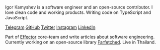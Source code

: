 Igor Kamyshev is a software engineer and an open-source contributor. I love clean code and working products. Writing code on TypeScript and JavaScript.

[Telegram](https://t.me/igorkamyshev) [GitHub](https://github.com/igorkamyshev) [Twitter](https://twitter.com/kamyshev_dev) [Instagram](https://www.instagram.com/kamyshev_trip/) [LinkedIn](https://www.linkedin.com/in/igor-kamyshev-979745110/)

Part of [Effector](https://effector.dev) core-team and write articles about software engineering. Currently working on an open-source library [Farfetched](https://ff.effector.dev). Live in Thailand.
